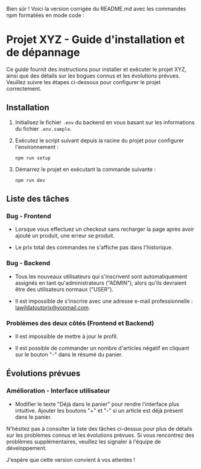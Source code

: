 Bien sûr ! Voici la version corrigée du README.md avec les commandes npm formatées en mode code :


# Projet XYZ - Guide d'installation et de dépannage

Ce guide fournit des instructions pour installer et exécuter le projet XYZ, ainsi que des détails sur les bogues connus et les évolutions prévues. Veuillez suivre les étapes ci-dessous pour configurer le projet correctement.

## Installation

1. Initialisez le fichier `.env` du backend en vous basant sur les informations du fichier `.env.sample`.

2. Exécutez le script suivant depuis la racine du projet pour configurer l'environnement :
   ```
   npm run setup
   ```

3. Démarrez le projet en exécutant la commande suivante :
   ```
   npm run dev
   ```

## Liste des tâches

### Bug - Frontend

- Lorsque vous effectuez un checkout sans recharger la page après avoir ajouté un produit, une erreur se produit.

- Le prix total des commandes ne s'affiche pas dans l'historique.

### Bug - Backend

- Tous les nouveaux utilisateurs qui s'inscrivent sont automatiquement assignés en tant qu'administrateurs ("ADMIN"), alors qu'ils devraient être des utilisateurs normaux ("USER").

- Il est impossible de s'inscrire avec une adresse e-mail professionnelle : lawildatoutprix@yopmail.com.

### Problèmes des deux côtés (Frontend et Backend)

- Il est impossible de mettre à jour le profil.

- Il est possible de commander un nombre d'articles négatif en cliquant sur le bouton "-" dans le résumé du panier.

## Évolutions prévues

### Amélioration - Interface utilisateur

- Modifier le texte "Déjà dans le panier" pour rendre l'interface plus intuitive. Ajouter les boutons "+" et "-" si un article est déjà présent dans le panier.

N'hésitez pas à consulter la liste des tâches ci-dessus pour plus de détails sur les problèmes connus et les évolutions prévues. Si vous rencontrez des problèmes supplémentaires, veuillez les signaler à l'équipe de développement.


J'espère que cette version convient à vos attentes !
